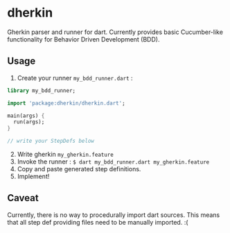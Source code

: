 dherkin
=======

Gherkin parser and runner for dart.
Currently provides basic Cucumber-like functionality
for Behavior Driven Development (BDD).


Usage
-----

1. Create your runner `my_bdd_runner.dart` :
``` dart
library my_bdd_runner;

import 'package:dherkin/dherkin.dart';

main(args) {
  run(args);
}

// write your StepDefs below
```
2. Write gherkin `my_gherkin.feature`
3. Invoke the runner : `$ dart my_bdd_runner.dart my_gherkin.feature`
4. Copy and paste generated step definitions.
5. Implement!


Caveat
------

Currently, there is no way to procedurally import dart sources.
This means that all step def providing files need to be manually imported.  :(